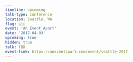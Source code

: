```yaml
---
timeline: upcoming
talk-type: conference
location: Seattle, WA
flag: 🇺🇸
event: 'An Event Apart'
date: '2017-04-03'
upcoming: true
hidden: true
talk: TBD
event-link: https://aneventapart.com/event/seattle-2017
---
```

